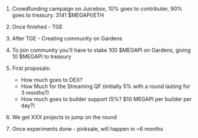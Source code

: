 1. Crowdfunding campaign on Juicebox, 10% goes to contributer, 90% goes to treasury. 3141 $MEGAPI/ETH
2. Once finished - TGE
3. After TGE - Creating community on Gardens
4. To join community you'll have to stake 100 $MEGAPI on Gardens, giving 10 $MEGAPI to treasury
5. First proposals:
    - How much goes to DEX?
    - How Much for the Streaming QF (initially 5% with a round lasting for 3 months?)
    - How much goes to builder support (5%? $10 MEGAPI per builder per day?)

6. We get XXX projects to jump on the round

7. Once experiments done - pinksale, will happen in ~6 months